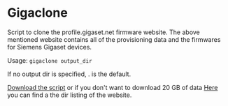 # Gigaclone

Script to clone the profile.gigaset.net firmware website.
The above mentioned website contains all of the provisioning data and the firmwares for Siemens Gigaset devices.

Usage: ```gigaclone output_dir```

If no output dir is specified, . is the default.

[Download the script](https://github.com/danog/gigaclone/raw/master/gigaclone) or if you don't want to download 20 GB of data [Here](https://daniil.it/gigaclone/tree.html) you can find a the dir listing of the website.
